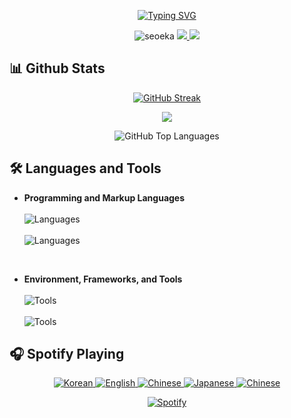 <p align="center">
   <a href="https://git.io/typing-svg"><img src="https://readme-typing-svg.herokuapp.com?font=Fira+Code&pause=1000&center=true&random=false&width=435&lines=Hello%2C+everyone~;YOLO!" alt="Typing SVG" /></a>
</p>
<p align="center">
    <img src="https://komarev.com/ghpvc/?username=seoeka&label=Profile%20views&color=508D69&style=flat" alt="seoeka" />
    <a href="https://twitter.com/seoeka" target="_blank"> 
        <img src="https://img.shields.io/badge/Twitter-%23353a3b.svg?logo=Twitter&logoColor=blue" />
    </a>
    <a href="https://www.linkedin.com/in/seoeka/" target="_blank"> 
        <img src="https://img.shields.io/badge/LinkedIn-%23353a3b.svg?logo=LinkedIn&logoColor=white" />
    </a>
</p>


<!--
**seoeka/seoeka** is a ✨ _special_ ✨ repository because its `README.md` (this file) appears on your GitHub profile.

Here are some ideas to get you started:

- 🔭 I’m currently working on ...
- 🌱 I’m currently learning ...
- 👯 I’m looking to collaborate on ...
- 🤔 I’m looking for help with ...
- 💬 Ask me about ...
- 📫 How to reach me: ...
- 😄 Pronouns: ...
- ⚡ Fun fact: ...
-->
## 📊 Github Stats

<p align="center">
    <a href="https://git.io/streak-stats"><img src="https://github-readme-streak-stats.herokuapp.com?user=seoeka&theme=whatsapp-dark" alt="GitHub Streak" /></a>
</p>
<p align="center">
    <img src="https://github-readme-stats.vercel.app/api?username=seoeka&show_icons=true&theme=gotham"/>
<p>
<p align="center">
    <img src="https://github-readme-stats.vercel.app/api/top-langs/?username=seoeka&langs_count=8&layout=compact&theme=gotham" alt="GitHub Top Languages" />
</p>

## 🛠️ Languages and Tools
<ul>
  <li><strong>Programming and Markup Languages</strong></li><br>
  <img src="https://skillicons.dev/icons?i=html,css,tailwind,js,nodejs,php" alt="Languages"><br><br>
   <img src="https://skillicons.dev/icons?i=cs,cpp,python,kotlin" alt="Languages">
</ul>
<br>
<ul>
  <li><strong>Environment, Frameworks, and Tools</strong></li><br>
  <img src="https://skillicons.dev/icons?i=vscode,visualstudio,dotnet,mysql,eclipse,bootstrap" alt="Tools"><br><br>
  <img src="https://skillicons.dev/icons?i=postman,codepen,figma,github,git,androidstudio" alt="Tools">
</ul>

## 🎧 Spotify Playing
<p align="center">
    <a href="https://open.spotify.com/playlist/3G4v6phWiotDAtpZN51FDh?si=96467593c9194b5c">
        <img src="https://img.shields.io/badge/korean.-%231DB954.svg?&style=flat-square&logo=spotify&logoColor=white" alt="Korean" />
    </a>
    <a href="https://open.spotify.com/playlist/72dZAVpMlAF224ripMT75D?si=df21510bd1a743e1">
        <img src="https://img.shields.io/badge/english.-%231DB954.svg?&style=flat-square&logo=spotify&logoColor=white" alt="English" />
    </a>
    <a href="https://open.spotify.com/playlist/6cDJYppbnpNeC0JhjLadQV?si=f20ba203b1ec40e9">
        <img src="https://img.shields.io/badge/chinese.-%231DB954.svg?&style=flat-square&logo=spotify&logoColor=white" alt="Chinese" />
    </a>
    <a href="https://open.spotify.com/playlist/4RSUVMIOmRxmF4Oj99WswA?si=390c51fad178446a">
        <img src="https://img.shields.io/badge/indonesia.-%231DB954.svg?&style=flat-square&logo=spotify&logoColor=white" alt="Japanese" />
    </a>
    <a href="https://open.spotify.com/playlist/7mCW3QNMFp45ZJy8uW1x1F?si=6757a635a33b47ec">
        <img src="https://img.shields.io/badge/kyungsoo.-%231DB954.svg?&style=flat-square&logo=spotify&logoColor=white" alt="Chinese" />
    </a>
</p>
<p align="center">
    <a href="https://open.spotify.com/user/ab5c4lb3nrjbcr75vll34tm2a">
        <img src="https://seoeka-spotify.vercel.app/api/spotify?background_color=0d1117&border_color=ffffff" alt="Spotify" />
    </a>
</p>
